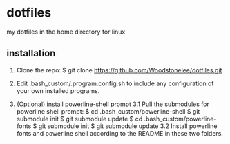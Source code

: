 # dotfiles

my dotfiles in the home directory for linux

## installation

1. Clone the repo: 
$ git clone https://github.com/Woodstonelee/dotfiles.git

2. Edit .bash_custom/.program.config.sh to include any configuration
of your own installed programs.

3. (Optional) install powerline-shell prompt
3.1 Pull the submodules for powerline shell prompt: 
$ cd .bash_custom/powerline-shell
$ git submodule init
$ git submodule update
$ cd .bash_custom/powerline-fonts
$ git submodule init
$ git submodule update 
3.2 Install powerline fonts and powerline shell according to the README in these two folders.
